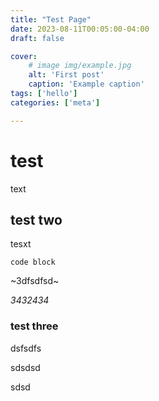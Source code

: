 ```yaml
---
title: "Test Page"
date: 2023-08-11T00:05:00-04:00
draft: false

cover:
    # image img/example.jpg
    alt: 'First post'
    caption: 'Example caption'
tags: ['hello']
categories: ['meta']

---
```


# test

text

## test two

tesxt

```
code block
```

~3dfsdfsd~

*3432434*

### test three

dsfsdfs


sdsdsd

sdsd

